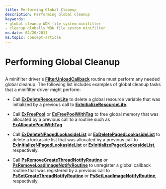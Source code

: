 ```yaml
---
title: Performing Global Cleanup
description: Performing Global Cleanup
keywords:
- global cleanup WDK file system minifilter
- cleanup globally WDK file system minifilter
ms.date: 04/20/2017
ms.topic: concept-article
---
```


# Performing Global Cleanup


## <span id="ddk_performing_global_cleanup_if"></span><span id="DDK_PERFORMING_GLOBAL_CLEANUP_IF"></span>


A minifilter driver's [**FilterUnloadCallback**](/windows-hardware/drivers/ddi/fltkernel/nc-fltkernel-pflt_filter_unload_callback) routine must perform any needed global cleanup. The following list includes examples of global cleanup tasks that a minifilter driver might perform:

-   Call [**ExDeleteResourceLite**](/windows-hardware/drivers/ddi/wdm/nf-wdm-exdeleteresourcelite) to delete a global resource variable that was initialized by a previous call to [**ExInitializeResourceLite**](/windows-hardware/drivers/ddi/wdm/nf-wdm-exinitializeresourcelite).

-   Call [**ExFreePool**](/windows-hardware/drivers/ddi/ntddk/nf-ntddk-exfreepool) or [**ExFreePoolWithTag**](/windows-hardware/drivers/ddi/wdm/nf-wdm-exfreepoolwithtag) to free global memory that was allocated by a previous call to a routine such as [**ExAllocatePoolWithTag**](/windows-hardware/drivers/ddi/wdm/nf-wdm-exallocatepoolwithtag).

-   Call [**ExDeleteNPagedLookasideList**](/windows-hardware/drivers/ddi/wdm/nf-wdm-exdeletenpagedlookasidelist) or [**ExDeletePagedLookasideList**](/windows-hardware/drivers/ddi/wdm/nf-wdm-exdeletepagedlookasidelist) to delete a lookaside list that was allocated by a previous call to [**ExInitializeNPagedLookasideList**](/windows-hardware/drivers/ddi/wdm/nf-wdm-exinitializenpagedlookasidelist) or [**ExInitializePagedLookasideList**](/windows-hardware/drivers/ddi/wdm/nf-wdm-exinitializepagedlookasidelist), respectively.

-   Call [**PsRemoveCreateThreadNotifyRoutine**](/windows-hardware/drivers/ddi/ntddk/nf-ntddk-psremovecreatethreadnotifyroutine) or [**PsRemoveLoadImageNotifyRoutine**](/windows-hardware/drivers/ddi/ntddk/nf-ntddk-psremoveloadimagenotifyroutine) to unregister a global callback routine that was registered by a previous call to [**PsSetCreateThreadNotifyRoutine**](/windows-hardware/drivers/ddi/ntddk/nf-ntddk-pssetcreatethreadnotifyroutine) or [**PsSetLoadImageNotifyRoutine**](/windows-hardware/drivers/ddi/ntddk/nf-ntddk-pssetloadimagenotifyroutine), respectively.

 

